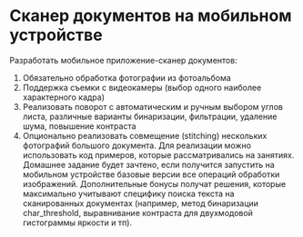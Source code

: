 # Сканер документов на мобильном устройстве

Разработать мобильное приложение-сканер документов:

1. Обязательно обработка фотографии из фотоальбома  
2. Поддержка съемки с видеокамеры (выбор одного наиболее характерного кадра)  
3. Реализовать поворот с автоматическим и ручным выбором углов листа, различные варианты бинаризации, фильтрации, удаление шума, повышение контраста  
4. Опционально реализовать совмещение (stitching) нескольких фотографий большого документа.
Для реализации можно использовать код примеров, которые рассматривались на занятиях.
Домашнее задание будет зачтено, если получится запустить на мобильном устройстве базовые версии все операций обработки изображений. Дополнительные бонусы получат решения, которые максимально учитывают специфику поиска текста на сканированных документах (например, метод бинаризации char_threshold, выравнивание контраста для двухмодовой гистограммы яркости и тп).  
